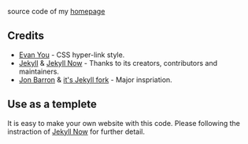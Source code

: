 source code of my [homepage](https://zhuokaizhao.github.io)

## Credits

- [Evan You](https://evanyou.me/) - CSS hyper-link style.
- [Jekyll](https://github.com/jekyll/jekyll) & [Jekyll Now](https://github.com/barryclark/jekyll-now) - Thanks to its creators, contributors and maintainers.
- [Jon Barron](https://jonbarron.info/) & [it's Jekyll fork](https://github.com/leonidk/new_website) - Major inspriation.

## Use as a templete

It is easy to make your own website with this code.
Please following the instraction of [Jekyll Now](https://github.com/barryclark/jekyll-now) for further detail.
